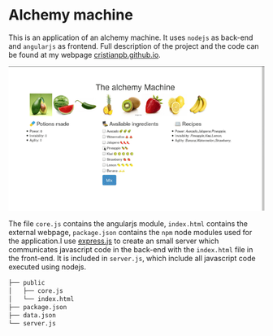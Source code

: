 # Alchemy machine

This is an application of an alchemy machine. It uses `nodejs` as back-end and `angularjs` as frontend.
Full description of the project and the code can be found at my webpage [cristianpb.github.io](https://cristianpb.github.io/blog/alchemy-machine).

![](alchemy.gif)

The file `core.js` contains the angularjs module, `index.html` contains the external webpage, `package.json` contains the `npm` node modules used for the application.I use [express.js](http://expressjs.com/) to create an small server which communicates javascript code in the back-end with the `index.html` file in the front-end. It is included in `server.js`, which include all javascript code executed using nodejs.

```
├── public
│   ├── core.js
│   └── index.html 
├── package.json
├── data.json
└── server.js
```

